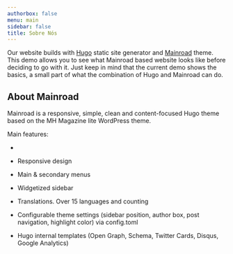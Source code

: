 ```yaml
---
authorbox: false
menu: main
sidebar: false
title: Sobre Nós
---
```


Our website builds with [Hugo](https://gohugo.io/) static site generator and [Mainroad](https://github.com/vimux/mainroad) theme. This demo allows you to see what Mainroad based website looks like before deciding to go with it. Just keep in mind that the current demo shows the basics, a small part of what the combination of Hugo and Mainroad can do.

## About Mainroad

Mainroad is a responsive, simple, clean and content-focused Hugo theme based on the MH Magazine lite WordPress theme.

Main features:

-   

<!-- -->

-   Responsive design

-   Main & secondary menus

-   Widgetized sidebar

-   Translations. Over 15 languages and counting

-   Configurable theme settings (sidebar position, author box, post navigation, highlight color) via config.toml

-   Hugo internal templates (Open Graph, Schema, Twitter Cards, Disqus, Google Analytics)
